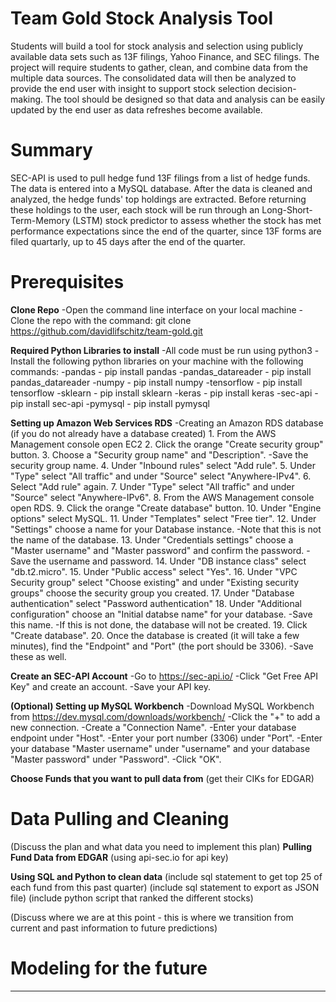 # Team Gold Stock Analysis Tool
Students will build a tool for stock analysis and selection using publicly available data sets such as 13F filings, Yahoo Finance, and SEC filings. The project will require students to gather, clean, and combine data from the multiple data sources.  The consolidated data will then be analyzed to provide the end user with insight to support stock selection decision-making. The tool should be designed so that data and analysis can be easily updated by the end user as data refreshes become available.

# Summary
SEC-API is used to pull hedge fund 13F filings from a list of hedge funds. The data is entered into a MySQL database. After the data is cleaned and analyzed, the hedge funds' top holdings are extracted. Before returning these holdings to the user, each stock will be run through an Long-Short-Term-Memory (LSTM) stock predictor to assess whether the stock has met performance expectations since the end of the quarter, since 13F forms are filed quartarly, up to 45 days after the end of the quarter. 

# Prerequisites 
**Clone Repo**
    -Open the command line interface on your local machine
    -Clone the repo with the command: git clone https://github.com/davidlifschitz/team-gold.git

**Required Python Libraries to install**
    -All code must be run using python3
    -Install the following python libraries on your machine with the following commands:
        -pandas - pip install pandas
        -pandas_datareader - pip install pandas_datareader
        -numpy - pip install numpy
        -tensorflow - pip install tensorflow
        -sklearn - pip install sklearn
        -keras - pip install keras
        -sec-api - pip install sec-api
        -pymysql - pip install pymysql

**Setting up Amazon Web Services RDS**
    -Creating an Amazon RDS database (if you do not already have a database created)
        1. From the AWS Management console open EC2
        2. Click the orange "Create security group" button.
        3. Choose a "Security group name" and "Description".
            -Save the security group name.
        4. Under "Inbound rules" select "Add rule".
        5. Under "Type" select "All traffic" and under "Source" select "Anywhere-IPv4".
        6. Select "Add rule" again.
        7. Under "Type" select "All traffic" and under "Source" select "Anywhere-IPv6".
        8. From the AWS Management console open RDS.
        9. Click the orange "Create database" button.
        10. Under "Engine options" select MySQL.
        11. Under "Templates" select "Free tier".
        12. Under "Settings" choose a name for your Database instance.
            -Note that this is not the name of the database.
        13. Under "Credentials settings" choose a "Master username" and "Master password" and confirm the password.
            -Save the username and password.
        14. Under "DB instance class" select "db.t2.micro".
        15. Under "Public access" select "Yes".
        16. Under "VPC Security group" select "Choose existing" and under "Existing security groups" choose the security group you created.
        17. Under "Database authentication" select "Password authentication"
        18. Under "Additional configuration" choose an "Initial databse name" for your database.
            -Save this name.
            -If this is not done, the database will not be created. 
        19. Click "Create database".
        20. Once the database is created (it will take a few minutes), find the "Endpoint" and "Port" (the port should be 3306).
            -Save these as well.

**Create an SEC-API Account**
    -Go to https://sec-api.io/
    -Click "Get Free API Key" and create an account.
    -Save your API key.

**(Optional) Setting up MySQL Workbench**
    -Download MySQL Workbench from https://dev.mysql.com/downloads/workbench/
    -Click the "+" to add a new connection.
    -Create a "Connection Name".
    -Enter your database endpoint under "Host".
    -Enter your port number (3306) under "Port".
    -Enter your database "Master username" under "username" and your database "Master password" under "Password".
    -Click "OK".

**Choose Funds that you want to pull data from**
(get their CIKs for EDGAR)

# Data Pulling and Cleaning
(Discuss the plan and what data you need to implement this plan)
**Pulling Fund Data from EDGAR**
(using api-sec.io for api key)

**Using SQL and Python to clean data**
(include sql statement to get top 25 of each fund from this past quarter)
(include sql statement to export as JSON file)
(include python script that ranked the different stocks)

(Discuss where we are at this point - this is where we transition from current and past information to future predictions)
# Modeling for the future
****
